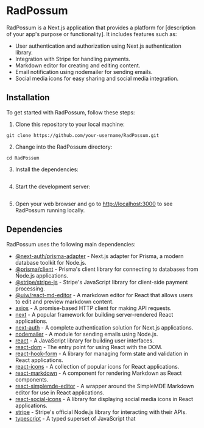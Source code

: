 # RadPossum

RadPossum is a Next.js application that provides a platform for [description of your app's purpose or functionality]. It includes features such as:

- User authentication and authorization using Next.js authentication library.
- Integration with Stripe for handling payments.
- Markdown editor for creating and editing content.
- Email notification using nodemailer for sending emails.
- Social media icons for easy sharing and social media integration.

## Installation

To get started with RadPossum, follow these steps:

1. Clone this repository to your local machine:

```
git clone https://github.com/your-username/RadPossum.git
```

2. Change into the RadPossum directory:

```
cd RadPossum
```

3. Install the dependencies:

```npm install

```

4. Start the development server:

```npm run dev

```

5. Open your web browser and go to [http://localhost:3000](http://localhost:3000) to see RadPossum running locally.

## Dependencies

RadPossum uses the following main dependencies:

- [@next-auth/prisma-adapter](https://www.npmjs.com/package/@next-auth/prisma-adapter) - Next.js adapter for Prisma, a modern database toolkit for Node.js.
- [@prisma/client](https://www.npmjs.com/package/@prisma/client) - Prisma's client library for connecting to databases from Node.js applications.
- [@stripe/stripe-js](https://www.npmjs.com/package/@stripe/stripe-js) - Stripe's JavaScript library for client-side payment processing.
- [@uiw/react-md-editor](https://www.npmjs.com/package/@uiw/react-md-editor) - A markdown editor for React that allows users to edit and preview markdown content.
- [axios](https://www.npmjs.com/package/axios) - A promise-based HTTP client for making API requests.
- [next](https://www.npmjs.com/package/next) - A popular framework for building server-rendered React applications.
- [next-auth](https://www.npmjs.com/package/next-auth) - A complete authentication solution for Next.js applications.
- [nodemailer](https://www.npmjs.com/package/nodemailer) - A module for sending emails using Node.js.
- [react](https://www.npmjs.com/package/react) - A JavaScript library for building user interfaces.
- [react-dom](https://www.npmjs.com/package/react-dom) - The entry point for using React with the DOM.
- [react-hook-form](https://www.npmjs.com/package/react-hook-form) - A library for managing form state and validation in React applications.
- [react-icons](https://www.npmjs.com/package/react-icons) - A collection of popular icons for React applications.
- [react-markdown](https://www.npmjs.com/package/react-markdown) - A component for rendering Markdown as React components.
- [react-simplemde-editor](https://www.npmjs.com/package/react-simplemde-editor) - A wrapper around the SimpleMDE Markdown editor for use in React applications.
- [react-social-icons](https://www.npmjs.com/package/react-social-icons) - A library for displaying social media icons in React applications.
- [stripe](https://www.npmjs.com/package/stripe) - Stripe's official Node.js library for interacting with their APIs.
- [typescript](https://www.npmjs.com/package/typescript) - A typed superset of JavaScript that
